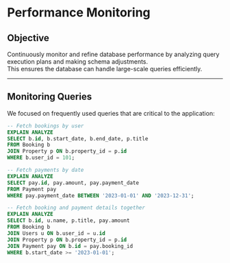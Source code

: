 # Performance Monitoring

## Objective
Continuously monitor and refine database performance by analyzing query execution plans and making schema adjustments.  
This ensures the database can handle large-scale queries efficiently.

---

## Monitoring Queries
We focused on frequently used queries that are critical to the application:

```sql
-- Fetch bookings by user
EXPLAIN ANALYZE
SELECT b.id, b.start_date, b.end_date, p.title
FROM Booking b
JOIN Property p ON b.property_id = p.id
WHERE b.user_id = 101;

-- Fetch payments by date
EXPLAIN ANALYZE
SELECT pay.id, pay.amount, pay.payment_date
FROM Payment pay
WHERE pay.payment_date BETWEEN '2023-01-01' AND '2023-12-31';

-- Fetch booking and payment details together
EXPLAIN ANALYZE
SELECT b.id, u.name, p.title, pay.amount
FROM Booking b
JOIN Users u ON b.user_id = u.id
JOIN Property p ON b.property_id = p.id
JOIN Payment pay ON b.id = pay.booking_id
WHERE b.start_date >= '2023-01-01';
